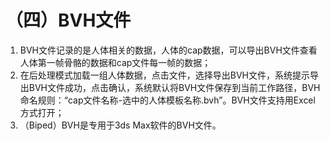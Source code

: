 # （四）BVH文件

1. BVH文件记录的是人体相关的数据，人体的cap数据，可以导出BVH文件查看人体第一帧骨骼的数据和cap文件每一帧的数据；
2. 在后处理模式加载一组人体数据，点击文件，选择导出BVH文件，系统提示导出BVH文件成功，点击确认，系统默认将BVH文件保存到当前工作路径，BVH命名规则：“cap文件名称-选中的人体模板名称.bvh”。BVH文件支持用Excel方式打开；
3. （Biped）BVH是专用于3ds Max软件的BVH文件。
